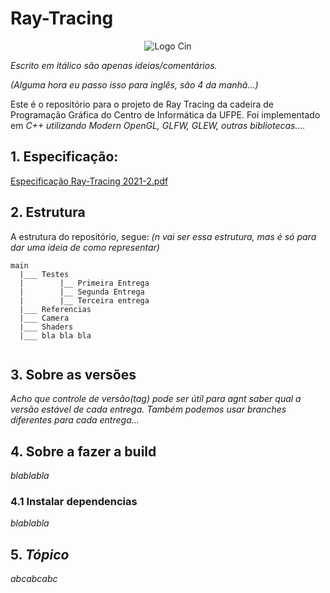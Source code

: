 # Ray-Tracing

<div style="text-align:center">
    <image src =https://user-images.githubusercontent.com/61971951/158565382-e7eb1348-0f76-4bc3-a0c5-2f0f4d10394d.png alt="Logo Cin">
</div>


_Escrito em itálico são apenas ideias/comentários._
 
_(Alguma hora eu passo isso para inglês, são 4 da manhã...)_

Este é o repositório para o projeto de Ray Tracing da cadeira de Programação Gráfica do Centro de Informática da UFPE. 
Foi implementado em _C++ utilizando Modern OpenGL, GLFW, GLEW, outras bibliotecas...._

    

 ## 1. Especificação:
   [Especificação Ray-Tracing 2021-2.pdf](https://github.com/addaesg/Ray-Tracing/files/8260225/Especificacao.Ray-Tracing.2021-2.pdf)
   

    
## 2. Estrutura
A estrutura do repositório, segue: _(n vai ser essa estrutura, mas é só para dar uma ideia de como representar)_
```
main
  |___ Testes
  |        |__ Primeira Entrega
  |        |__ Segunda Entrega
  |        |__ Terceira entrega
  |___ Referencias
  |___ Camera
  |___ Shaders
  |___ bla bla bla
  
```

## 3. Sobre as versões
_Acho que controle de versão(tag) pode ser útil para agnt saber qual a versão estável de cada entrega.
Também podemos usar branches diferentes para cada entrega..._

    
## 4. Sobre a fazer a build
_blablabla_
  
    
### 4.1 Instalar dependencias
_blablabla_

    
## 5. _Tópico_
_abcabcabc_
